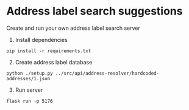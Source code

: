 # Address label search suggestions
Create and run your own address label search server

1. Install dependencies
```
pip install -r requirements.txt
```

2. Create address label database
```
python ./setup.py ../src/api/address-resolver/hardcoded-addresses/1.json
```

3. Run server
```
flask run -p 5176
```
